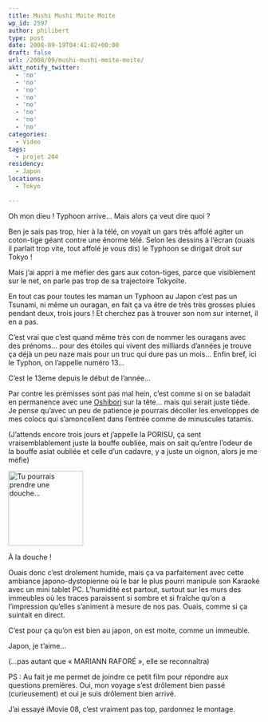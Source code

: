 ```yaml
---
title: Mushi Mushi Moite Moite
wp_id: 2597
author: philibert
type: post
date: 2008-09-19T04:41:02+00:00
draft: false
url: /2008/09/mushi-mushi-moite-moite/
aktt_notify_twitter:
  - 'no'
  - 'no'
  - 'no'
  - 'no'
  - 'no'
  - 'no'
  - 'no'
  - 'no'
categories:
  - Video
tags:
  - projet 204
residency:
  - Japon
locations:
  - Tokyo

---
```

Oh mon dieu ! Typhoon arrive&#8230; Mais alors ça veut dire quoi ?

Ben je sais pas trop, hier à la télé, on voyait un gars très affolé agiter un coton-tige géant contre une énorme télé. Selon les dessins à l&rsquo;écran (ouais il parlait trop vite, tout affolé je vous dis) le Typhoon se dirigait droit sur Tokyo !
  
Mais j&rsquo;ai appri à me méfier des gars aux coton-tiges, parce que visiblement sur le net, on parle pas trop de sa trajectoire Tokyoïte.
  
En tout cas pour toutes les maman un Typhoon au Japon c&rsquo;est pas un Tsunami, ni même un ouragan, en fait ça va être de très très grosses pluies pendant deux, trois jours ! Et cherchez pas à trouver son nom sur internet, il en a pas.

C&rsquo;est vrai que c&rsquo;est quand même très con de nommer les ouragans avec des prénoms&#8230; pour des étoiles qui vivent des milliards d&rsquo;années je trouve ça déjà un peu naze mais pour un truc qui dure pas un mois&#8230; Enfin bref, ici le Typhon, on l&rsquo;appelle numéro 13&#8230;

C&rsquo;est le 13eme depuis le début de l&rsquo;année&#8230;

Par contre les prémisses sont pas mal hein, c&rsquo;est comme si on se baladait en permanence avec une <a title="Oshibori" href="http://fr.wikipedia.org/wiki/Oshibori" target="_blank">Oshibori</a> sur la tête&#8230; mais qui serait juste tiède. Je pense qu&rsquo;avec un peu de patience je pourrais décoller les enveloppes de mes colocs qui s&rsquo;amoncellent dans l&rsquo;entrée comme de minuscules tatamis.
  
(J&rsquo;attends encore trois jours et j&rsquo;appelle la PORISU, ça sent vraisemblablement juste la bouffe oubliée, mais on sait qu&rsquo;entre l&rsquo;odeur de la bouffe asiat oubliée et celle d&rsquo;un cadavre, y a juste un oignon, alors je me méfie)

<div id="attachment_166" class="wp-caption " style="max-width: 150px">
  <a href="http://benmerde.com/wp-content/uploads/img_2047.jpg"><img class="size-thumbnail wp-image-166  " title="humidite" src="http://benmerde.com/wp-content/uploads/img_2047.jpg" alt="Tu pourrais prendre une douche..." width="150" height="150" /></a>
  
  <p class="wp-caption-text">
    À la douche !
  </p>
</div>

Ouais donc c&rsquo;est drolement humide, mais ça va parfaitement avec cette ambiance japono-dystopienne où le bar le plus pourri manipule son Karaoké avec un mini tablet PC. L&rsquo;humidité est partout, surtout sur les murs des immeubles où les traces paraissent si sombre et si fraîche qu&rsquo;on a l&rsquo;impression qu&rsquo;elles s&rsquo;animent à mesure de nos pas. Ouais, comme si ça suintait en direct.

C&rsquo;est pour ça qu&rsquo;on est bien au japon, on est moite, comme un immeuble.

Japon, je t&rsquo;aime&#8230;

(&#8230;pas autant que « MARIANN RAFORÉ », elle se reconnaîtra)

PS : Au fait je me permet de joindre ce petit film pour répondre aux questions premières. Oui, mon voyage s&rsquo;est drôlement bien passé (curieusement) et oui je suis drôlement bien arrivé.



J&rsquo;ai essayé iMovie 08, c&rsquo;est vraiment pas top, pardonnez le montage.